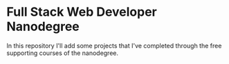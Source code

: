 # Full Stack Web Developer Nanodegree
In this repository I'll add some projects that I've completed through the free supporting courses of the nanodegree.
